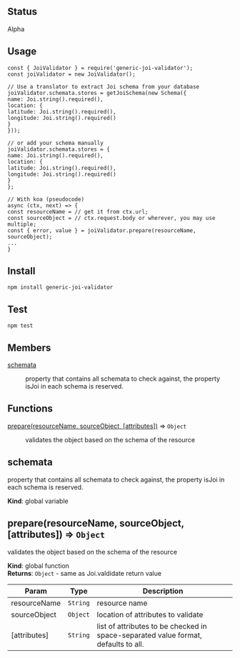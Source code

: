 ## Status
Alpha

## Usage
```
const { JoiValidator } = require('generic-joi-validator');
const joiValidator = new JoiValidator();

// Use a translator to extract Joi schema from your database
joiValidator.schemata.stores = getJoiSchema(new Schema({
name: Joi.string().required(),
location: {
latitude: Joi.string().required(),
longitude: Joi.string().required()
}
}));

// or add your schema manually
joiValidator.schemata.stores = {
name: Joi.string().required(),
location: {
latitude: Joi.string().required(),
longitude: Joi.string().required()
}
};

// With koa (pseudocode)
async (ctx, next) => {
const resourceName = // get it from ctx.url;
const sourceObject = // ctx.request.body or wherever, you may use multiple;
const { error, value } = joiValidator.prepare(resourceName, sourceObject);
...
}
```

## Install
```
npm install generic-joi-validator
```

## Test
```
npm test
```

## Members

<dl>
<dt><a href="#schemata">schemata</a></dt>
<dd><p>property that contains all schemata to check against,
the property isJoi in each schema is reserved.</p>
</dd>
</dl>

## Functions

<dl>
<dt><a href="#prepare">prepare(resourceName, sourceObject, [attributes])</a> ⇒ <code>Object</code></dt>
<dd><p>validates the object based on the schema of the resource</p>
</dd>
</dl>

<a name="schemata"></a>

## schemata
property that contains all schemata to check against,
the property isJoi in each schema is reserved.

**Kind**: global variable  
<a name="prepare"></a>

## prepare(resourceName, sourceObject, [attributes]) ⇒ <code>Object</code>
validates the object based on the schema of the resource

**Kind**: global function  
**Returns**: <code>Object</code> - same as Joi.valdidate return value  

| Param | Type | Description |
| --- | --- | --- |
| resourceName | <code>String</code> | resource name |
| sourceObject | <code>Object</code> | location of attributes to validate |
| [attributes] | <code>String</code> | list of attributes to be checked in space-separated value format, defaults to all. |

